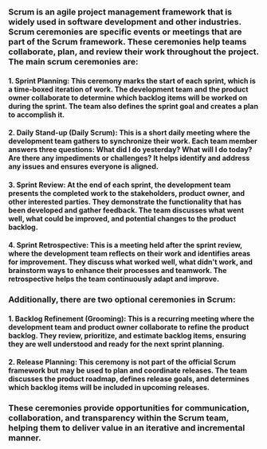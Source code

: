 ### Scrum is an agile project management framework that is widely used in software development and other industries. Scrum ceremonies are specific events or meetings that are part of the Scrum framework. These ceremonies help teams collaborate, plan, and review their work throughout the project. The main scrum ceremonies are:

#### 1. Sprint Planning: This ceremony marks the start of each sprint, which is a time-boxed iteration of work. The development team and the product owner collaborate to determine which backlog items will be worked on during the sprint. The team also defines the sprint goal and creates a plan to accomplish it.

#### 2. Daily Stand-up (Daily Scrum): This is a short daily meeting where the development team gathers to synchronize their work. Each team member answers three questions: What did I do yesterday? What will I do today? Are there any impediments or challenges? It helps identify and address any issues and ensures everyone is aligned.

#### 3. Sprint Review: At the end of each sprint, the development team presents the completed work to the stakeholders, product owner, and other interested parties. They demonstrate the functionality that has been developed and gather feedback. The team discusses what went well, what could be improved, and potential changes to the product backlog.

#### 4. Sprint Retrospective: This is a meeting held after the sprint review, where the development team reflects on their work and identifies areas for improvement. They discuss what worked well, what didn't work, and brainstorm ways to enhance their processes and teamwork. The retrospective helps the team continuously adapt and improve.

### Additionally, there are two optional ceremonies in Scrum:

#### 1. Backlog Refinement (Grooming): This is a recurring meeting where the development team and product owner collaborate to refine the product backlog. They review, prioritize, and estimate backlog items, ensuring they are well understood and ready for the next sprint planning.

#### 2. Release Planning: This ceremony is not part of the official Scrum framework but may be used to plan and coordinate releases. The team discusses the product roadmap, defines release goals, and determines which backlog items will be included in upcoming releases.

### These ceremonies provide opportunities for communication, collaboration, and transparency within the Scrum team, helping them to deliver value in an iterative and incremental manner.